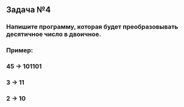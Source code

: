 ## Задача №4

### Напишите программу, которая будет преобразовывать десятичное число в двоичное.
### Пример: 
### 45 -> 101101
### 3 -> 11
### 2 -> 10